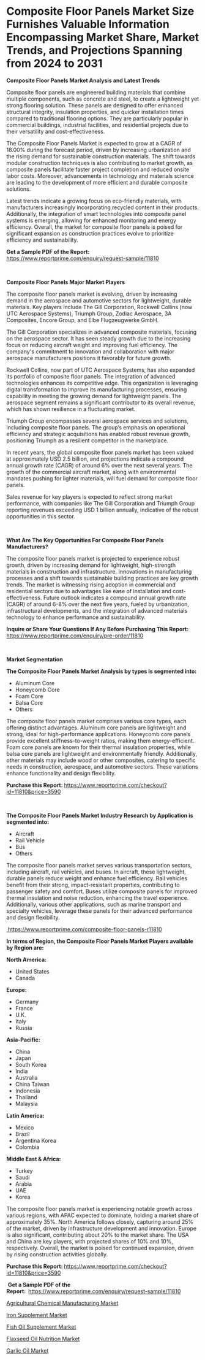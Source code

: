 <p><h1>Composite Floor Panels Market Size Furnishes Valuable Information Encompassing Market Share, Market Trends, and Projections Spanning from 2024 to 2031</h1></p><p><strong>Composite Floor Panels Market Analysis and Latest Trends</strong></p>
<p><p>Composite floor panels are engineered building materials that combine multiple components, such as concrete and steel, to create a lightweight yet strong flooring solution. These panels are designed to offer enhanced structural integrity, insulation properties, and quicker installation times compared to traditional flooring options. They are particularly popular in commercial buildings, industrial facilities, and residential projects due to their versatility and cost-effectiveness.</p><p>The Composite Floor Panels Market is expected to grow at a CAGR of 18.00% during the forecast period, driven by increasing urbanization and the rising demand for sustainable construction materials. The shift towards modular construction techniques is also contributing to market growth, as composite panels facilitate faster project completion and reduced onsite labor costs. Moreover, advancements in technology and materials science are leading to the development of more efficient and durable composite solutions.</p><p>Latest trends indicate a growing focus on eco-friendly materials, with manufacturers increasingly incorporating recycled content in their products. Additionally, the integration of smart technologies into composite panel systems is emerging, allowing for enhanced monitoring and energy efficiency. Overall, the market for composite floor panels is poised for significant expansion as construction practices evolve to prioritize efficiency and sustainability.</p></p>
<p><strong>Get a Sample PDF of the Report:&nbsp;</strong> <a href="https://www.reportprime.com/enquiry/request-sample/11810?utm_campaign=1894&utm_medium=2&utm_source=Github&utm_content=ia&utm_term=24122024&utm_id=composite-floor-panels">https://www.reportprime.com/enquiry/request-sample/11810</a></p>
<p>&nbsp;</p>
<p><strong>Composite Floor Panels Major Market Players</strong></p>
<p><p>The composite floor panels market is evolving, driven by increasing demand in the aerospace and automotive sectors for lightweight, durable materials. Key players include The Gill Corporation, Rockwell Collins (now UTC Aerospace Systems), Triumph Group, Zodiac Aerospace, 3A Composites, Encore Group, and Elbe Flugzeugwerke GmbH.</p><p>The Gill Corporation specializes in advanced composite materials, focusing on the aerospace sector. It has seen steady growth due to the increasing focus on reducing aircraft weight and improving fuel efficiency. The company's commitment to innovation and collaboration with major aerospace manufacturers positions it favorably for future growth.</p><p>Rockwell Collins, now part of UTC Aerospace Systems, has also expanded its portfolio of composite floor panels. The integration of advanced technologies enhances its competitive edge. This organization is leveraging digital transformation to improve its manufacturing processes, ensuring capability in meeting the growing demand for lightweight panels. The aerospace segment remains a significant contributor to its overall revenue, which has shown resilience in a fluctuating market.</p><p>Triumph Group encompasses several aerospace services and solutions, including composite floor panels. The group’s emphasis on operational efficiency and strategic acquisitions has enabled robust revenue growth, positioning Triumph as a resilient competitor in the marketplace.</p><p>In recent years, the global composite floor panels market has been valued at approximately USD 2.5 billion, and projections indicate a compound annual growth rate (CAGR) of around 6% over the next several years. The growth of the commercial aircraft market, along with environmental mandates pushing for lighter materials, will fuel demand for composite floor panels.</p><p>Sales revenue for key players is expected to reflect strong market performance, with companies like The Gill Corporation and Triumph Group reporting revenues exceeding USD 1 billion annually, indicative of the robust opportunities in this sector.</p></p>
<p>&nbsp;</p>
<p><strong>What Are The Key Opportunities For Composite Floor Panels Manufacturers?</strong></p>
<p><p>The composite floor panels market is projected to experience robust growth, driven by increasing demand for lightweight, high-strength materials in construction and infrastructure. Innovations in manufacturing processes and a shift towards sustainable building practices are key growth trends. The market is witnessing rising adoption in commercial and residential sectors due to advantages like ease of installation and cost-effectiveness. Future outlook indicates a compound annual growth rate (CAGR) of around 6-8% over the next five years, fueled by urbanization, infrastructural developments, and the integration of advanced materials technology to enhance performance and sustainability.</p></p>
<p><strong>Inquire or Share Your Questions If Any Before Purchasing This Report:</strong> <a href="https://www.reportprime.com/enquiry/pre-order/11810?utm_campaign=1894&utm_medium=2&utm_source=Github&utm_content=ia&utm_term=24122024&utm_id=composite-floor-panels">https://www.reportprime.com/enquiry/pre-order/11810</a></p>
<p>&nbsp;</p>
<p><strong>Market Segmentation</strong></p>
<p><strong>The Composite Floor Panels Market Analysis by types is segmented into:</strong></p>
<p><ul><li>Aluminum Core</li><li>Honeycomb Core</li><li>Foam Core</li><li>Balsa Core</li><li>Others</li></ul></p>
<p><p>The composite floor panels market comprises various core types, each offering distinct advantages. Aluminum core panels are lightweight and strong, ideal for high-performance applications. Honeycomb core panels provide excellent stiffness-to-weight ratios, making them energy-efficient. Foam core panels are known for their thermal insulation properties, while balsa core panels are lightweight and environmentally friendly. Additionally, other materials may include wood or other composites, catering to specific needs in construction, aerospace, and automotive sectors. These variations enhance functionality and design flexibility.</p></p>
<p><strong>Purchase this Report:&nbsp;</strong><a href="https://www.reportprime.com/checkout?id=11810&price=3590&utm_campaign=1894&utm_medium=2&utm_source=Github&utm_content=ia&utm_term=24122024&utm_id=composite-floor-panels">https://www.reportprime.com/checkout?id=11810&price=3590</a></p>
<p>&nbsp;</p>
<p><strong>The Composite Floor Panels Market Industry Research by Application is segmented into:</strong></p>
<p><ul><li>Aircraft</li><li>Rail Vehicle</li><li>Bus</li><li>Others</li></ul></p>
<p><p>The composite floor panels market serves various transportation sectors, including aircraft, rail vehicles, and buses. In aircraft, these lightweight, durable panels reduce weight and enhance fuel efficiency. Rail vehicles benefit from their strong, impact-resistant properties, contributing to passenger safety and comfort. Buses utilize composite panels for improved thermal insulation and noise reduction, enhancing the travel experience. Additionally, various other applications, such as marine transport and specialty vehicles, leverage these panels for their advanced performance and design flexibility.</p></p>
<p><a href="https://www.reportprime.com/composite-floor-panels-r11810?utm_campaign=1894&utm_medium=2&utm_source=Github&utm_content=ia&utm_term=24122024&utm_id=composite-floor-panels">&nbsp;https://www.reportprime.com/composite-floor-panels-r11810</a></p>
<p><strong>In terms of Region, the Composite Floor Panels Market Players available by Region are:</strong></p>
<p>
    <p> <strong> North America: </strong>
        <ul>
            <li>United States</li>
            <li>Canada</li>
        </ul>
        </p> 
    <p> <strong> Europe: </strong>
        <ul>
            <li>Germany</li>
            <li>France</li>
            <li>U.K.</li>
            <li>Italy</li>
            <li>Russia</li>
        </ul>
        </p> 
    <p> <strong> Asia-Pacific: </strong>
        <ul>
            <li>China</li>
            <li>Japan</li>
            <li>South Korea</li>
            <li>India</li>
            <li>Australia</li>
            <li>China Taiwan</li>
            <li>Indonesia</li>
            <li>Thailand</li>
            <li>Malaysia</li>
        </ul>
        </p> 
    <p> <strong> Latin America: </strong>
        <ul>
            <li>Mexico</li>
            <li>Brazil</li>
            <li>Argentina Korea</li>
            <li>Colombia</li>
        </ul>
        </p> 
    <p> <strong> Middle East & Africa: </strong>
        <ul>
            <li>Turkey</li>
            <li>Saudi</li>
            <li>Arabia</li>
            <li>UAE</li>
            <li>Korea</li>
        </ul>
    </p>
    </p>
<p><p>The composite floor panels market is experiencing notable growth across various regions, with APAC expected to dominate, holding a market share of approximately 35%. North America follows closely, capturing around 25% of the market, driven by infrastructure development and innovation. Europe is also significant, contributing about 20% to the market share. The USA and China are key players, with projected shares of 10% and 10%, respectively. Overall, the market is poised for continued expansion, driven by rising construction activities globally.</p></p>
<p><strong>Purchase this Report: </strong><a href="https://www.reportprime.com/checkout?id=11810&price=3590&utm_campaign=1894&utm_medium=2&utm_source=Github&utm_content=ia&utm_term=24122024&utm_id=composite-floor-panels">https://www.reportprime.com/checkout?id=11810&price=3590</a></p>
<p>&nbsp;<strong>Get a Sample PDF of the Report:&nbsp;&nbsp;</strong><a href="https://www.reportprime.com/enquiry/request-sample/11810?utm_campaign=1894&utm_medium=2&utm_source=Github&utm_content=ia&utm_term=24122024&utm_id=composite-floor-panels">https://www.reportprime.com/enquiry/request-sample/11810</a></p>
<p><strong></strong></p>
<p><p><a href="https://github.com/marloy8/Market-Research-Report-List-6/blob/main/agricultural-chemical-manufacturing-market.md?utm_campaign=1894&utm_medium=2&utm_source=Github&utm_content=ia&utm_term=24122024&utm_id=composite-floor-panels">Agricultural Chemical Manufacturing Market</a></p><p><a href="https://www.linkedin.com/pulse/latest-trend-analysis-iron-supplement-market-suggests-steady-wvhif?utm_campaign=1894&utm_medium=2&utm_source=Github&utm_content=ia&utm_term=24122024&utm_id=composite-floor-panels">Iron Supplement Market</a></p><p><a href="https://www.linkedin.com/pulse/fish-oil-supplement-market-spectrum-usage-patterns-sector-h8amf?utm_campaign=1894&utm_medium=2&utm_source=Github&utm_content=ia&utm_term=24122024&utm_id=composite-floor-panels">Fish Oil Supplement Market</a></p><p><a href="https://www.linkedin.com/pulse/flaxseed-oil-nutrition-industry-resonance-89-amplification-vemgf?utm_campaign=1894&utm_medium=2&utm_source=Github&utm_content=ia&utm_term=24122024&utm_id=composite-floor-panels">Flaxseed Oil Nutrition Market</a></p><p><a href="https://www.linkedin.com/pulse/market-study-on9-cagr-forecast-from-2024-2031-offeringsignificant-m3ilf?utm_campaign=1894&utm_medium=2&utm_source=Github&utm_content=ia&utm_term=24122024&utm_id=composite-floor-panels">Garlic Oil Market</a></p></p>